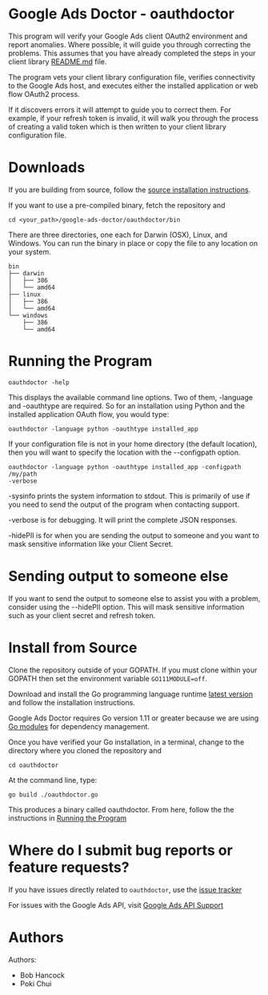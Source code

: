 # Google Ads Doctor - oauthdoctor

This program will verify your Google Ads client OAuth2 environment and report
anomalies. Where possible, it will guide you through correcting the problems.
This assumes that you have already completed the steps in your client library
[README.md](https://developers.google.com/google-ads/api/docs/first-call/get-client-lib)
file.

The program vets your client library configuration file, verifies connectivity
to the Google Ads host, and executes either the installed application or web
flow OAuth2 process.

If it discovers errors it will attempt to guide you to correct them. For
example, if your refresh token is invalid, it will walk you through the process
of creating a valid token which is then written to your client library
configuration file.

# Downloads

If you are building from source, follow the
[source installation instructions](#source).

If you want to use a pre-compiled binary, fetch the repository and

```
cd <your_path>/google-ads-doctor/oauthdoctor/bin

```

There are three directories, one each for Darwin (OSX), Linux, and Windows. You
can run the binary in place or copy the file to any location on your system.

```
bin
├── darwin
│   ├── 386
│   └── amd64
├── linux
│   ├── 386
│   └── amd64
└── windows
    ├── 386
    └── amd64
```

# <a name="running"></a> Running the Program

```
oauthdoctor -help
```

This displays the available command line options. Two of them, -language and
-oauthtype are required. So for an installation using Python and the installed
application OAuth flow, you would type:

```
oauthdoctor -language python -oauthtype installed_app
```

If your configuration file is not in your home directory (the default location),
then you will want to specify the location with the --configpath option.

```
oauthdoctor -language python -oauthtype installed_app -configpath /my/path
-verbose
```

-sysinfo prints the system information to stdout. This is primarily of use if
you need to send the output of the program when contacting support.

-verbose is for debugging. It will print the complete JSON responses.

-hidePII is for when you are sending the output to someone and you want to mask
sensitive information like your Client Secret.

# Sending output to someone else

If you want to send the output to someone else to assist you with a problem,
consider using the --hidePII option. This will mask sensitive information such
as your client secret and refresh token.

# <a name="source"></a> Install from Source

Clone the repository outside of your GOPATH. If you must clone within your
GOPATH then set the environment variable `GO111MODULE=off`.

Download and install the Go programming language runtime
[latest version](https://golang.org/dl/) and follow the installation
instructions.

Google Ads Doctor requires Go version 1.11 or greater because we are using
[Go modules](https://github.com/golang/go/wiki/Modules) for dependency
management.

Once you have verified your Go installation, in a terminal, change to the
directory where you cloned the repository and

```
cd oauthdoctor
```

At the command line, type:

```
go build ./oauthdoctor.go
```

This produces a binary called oauthdoctor. From here, follow the the
instructions in [Running the Program](#running)

# Where do I submit bug reports or feature requests?

If you have issues directly related to `oauthdoctor`, use the
[issue tracker](https://github.com/googleads/google-ads-doctor/issues)

For issues with the Google Ads API, visit
[Google Ads API Support](https://developers.google.com/google-ads/api/support)

# Authors

Authors:

-   Bob Hancock
-   Poki Chui
